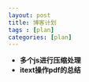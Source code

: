 ```yaml
---
layout: post
title: 博客计划
tags : [plan]
categories: [plan]
---
```


- **多个js进行压缩处理**  
- **itext操作pdf的总结**  